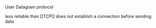 User Datagram protocol

less reliable than [[TCP]]
does not establish a connection before sending data
